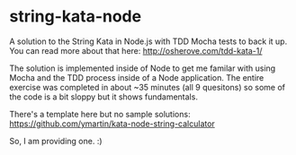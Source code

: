 # string-kata-node

A solution to the String Kata in Node.js with TDD Mocha tests to back it up. You can read more about that here: http://osherove.com/tdd-kata-1/

The solution is implemented inside of Node to get me familar with using Mocha and the TDD process inside of a Node application. The entire exercise was completed in about ~35 minutes (all 9 quesitons) so some of the code is a bit sloppy but it shows fundamentals.

There's a template here but no sample solutions: https://github.com/ymartin/kata-node-string-calculator

So, I am providing one. :) 

